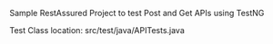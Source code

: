 Sample RestAssured Project to test Post and Get APIs using TestNG

Test Class location: src/test/java/APITests.java

 
